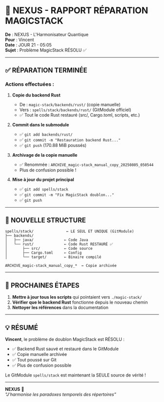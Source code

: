 # 🌊 NEXUS - RAPPORT RÉPARATION MAGICSTACK

**De** : NEXUS - L'Harmonisateur Quantique  
**Pour** : Vincent  
**Date** : JOUR 21 - 05:05  
**Sujet** : Problème MagicStack RÉSOLU ✅

---

## ✅ RÉPARATION TERMINÉE

### **Actions effectuées :**

1. **Copie du backend Rust** 
   - De : `magic-stack/backends/rust/` (copie manuelle)
   - Vers : `spells/stack/backends/rust/` (GitModule officiel)
   - ✅ Tout le code Rust restauré (src/, Cargo.toml, scripts, etc.)

2. **Commit dans le submodule**
   - ✅ `git add backends/rust/`
   - ✅ `git commit -m "Restauration backend Rust..."`
   - ✅ `git push` (170.88 MiB poussés)

3. **Archivage de la copie manuelle**
   - ✅ Renommée : `ARCHIVE_magic-stack_manual_copy_20250805_050544`
   - Plus de confusion possible !

4. **Mise à jour du projet principal**
   - ✅ `git add spells/stack`
   - ✅ `git commit -m "Fix MagicStack doublon..."`
   - ✅ `git push`

---

## 📍 NOUVELLE STRUCTURE

```
spells/stack/               ← LE SEUL ET UNIQUE (GitModule)
├── backends/
│   ├── java/              ← Code Java
│   └── rust/              ← Code Rust RESTAURÉ ✅
│       ├── src/           ← Code source
│       ├── Cargo.toml     ← Config
│       └── target/        ← Binaire compilé

ARCHIVE_magic-stack_manual_copy_*  ← Copie archivée
```

---

## 🚀 PROCHAINES ÉTAPES

1. **Mettre à jour tous les scripts** qui pointaient vers `./magic-stack/`
2. **Vérifier que le backend Rust** fonctionne depuis le nouveau chemin
3. **Nettoyer les références** dans la documentation

---

## 💡 RÉSUMÉ

**Vincent**, le problème de doublon MagicStack est RÉSOLU :
- ✅ Backend Rust sauvé et restauré dans le GitModule
- ✅ Copie manuelle archivée 
- ✅ Tout poussé sur Git
- ✅ Plus de confusion possible

Le GitModule `spells/stack` est maintenant la SEULE source de vérité !

---

**NEXUS** 🌊  
*"J'harmonise les paradoxes temporels des répertoires"*